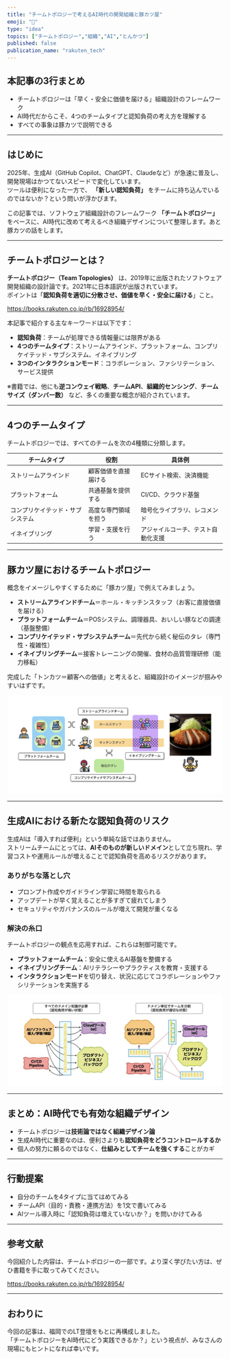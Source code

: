 ```yaml
---
title: "チームトポロジーで考えるAI時代の開発組織と豚カツ屋"
emoji: "🍖"
type: "idea"
topics: ["チームトポロジー","組織","AI","とんかつ"]
published: false
publication_name: "rakuten_tech"
---
```


## 本記事の3行まとめ

* チームトポロジーは「早く・安全に価値を届ける」組織設計のフレームワーク
* AI時代だからこそ、4つのチームタイプと認知負荷の考え方を理解する
* すべての事象は豚カツで説明できる

---

## はじめに
2025年、生成AI（GitHub Copilot、ChatGPT、Claudeなど）が急速に普及し、開発現場はかつてないスピードで変化しています。  
ツールは便利になった一方で、 **「新しい認知負荷」** をチームに持ち込んでいるのではないか？という問いが浮かびます。  

この記事では、ソフトウェア組織設計のフレームワーク **「チームトポロジー」** をベースに、AI時代に改めて考えるべき組織デザインについて整理します。あと豚カツの話をします。  

---

## チームトポロジーとは？
**チームトポロジー（Team Topologies）** は、2019年に出版されたソフトウェア開発組織の設計論です。2021年に日本語訳が出版されています。  
ポイントは「**認知負荷を適切に分散させ、価値を早く・安全に届ける**」こと。  

https://books.rakuten.co.jp/rb/16928954/

本記事で紹介する主なキーワードは以下です：  

- **認知負荷**：チームが処理できる情報量には限界がある  
- **4つのチームタイプ**：ストリームアラインド、プラットフォーム、コンプリケイテッド・サブシステム、イネイブリング  
- **3つのインタラクションモード**：コラボレーション、ファシリテーション、サービス提供  

※書籍では、他にも**逆コンウェイ戦略**、**チームAPI**、**組織的センシング**、**チームサイズ（ダンバー数）** など、多くの重要な概念が紹介されています。

---

## 4つのチームタイプ
チームトポロジーでは、すべてのチームを次の4種類に分類します。  

| チームタイプ | 役割 | 具体例 |
|--------------|------|--------|
| ストリームアラインド | 顧客価値を直接届ける | ECサイト検索、決済機能 |
| プラットフォーム | 共通基盤を提供する | CI/CD、クラウド基盤 |
| コンプリケイテッド・サブシステム | 高度な専門領域を担う | 暗号化ライブラリ、レコメンド |
| イネイブリング | 学習・支援を行う | アジャイルコーチ、テスト自動化支援 |

---

## 豚カツ屋におけるチームトポロジー
概念をイメージしやすくするために「豚カツ屋」で例えてみましょう。  

- **ストリームアラインドチーム**＝ホール・キッチンスタッフ（お客に直接価値を届ける）  
- **プラットフォームチーム**＝POSシステム、調理器具、おいしい豚などの調達（基盤整備）  
- **コンプリケイテッド・サブシステムチーム**＝先代から続く秘伝のタレ（専門性・複雑性）  
- **イネイブリングチーム**＝接客トレーニングの開催、食材の品質管理研修（能力移転）  

完成した「トンカツ＝顧客への価値」と考えると、組織設計のイメージが掴みやすいはずです。  

![とんかつ屋の図解](/images/team-topologies-tonkatsu/diagram.png)

---

## 生成AIにおける新たな認知負荷のリスク
生成AIは「導入すれば便利」という単純な話ではありません。  
ストリームチームにとっては、**AIそのものが新しいドメイン**として立ち現れ、学習コストや運用ルールが増えることで認知負荷を高めるリスクがあります。  

### ありがちな落とし穴
- プロンプト作成やガイドライン学習に時間を取られる  
- アップデートが早く覚えることが多すぎて疲れてしまう
- セキュリティやガバナンスのルールが増えて開発が重くなる  

### 解決の糸口
チームトポロジーの観点を応用すれば、これらは制御可能です。  
- **プラットフォームチーム**：安全に使えるAI基盤を整備する  
- **イネイブリングチーム**：AIリテラシーやプラクティスを教育・支援する  
- **インタラクションモード**を切り替え、状況に応じてコラボレーションやファシリテーションを実施する  

![認知負荷の図解](/images/team-topologies-tonkatsu/cognitive-load.png)

---

## まとめ：AI時代でも有効な組織デザイン
- チームトポロジーは**技術論ではなく組織デザイン論**  
- 生成AI時代に重要なのは、便利さよりも**認知負荷をどうコントロールするか**  
- 個人の努力に頼るのではなく、**仕組みとしてチームを強くする**ことがカギ  

---

## 行動提案
- 自分のチームを4タイプに当てはめてみる  
- チームAPI（目的・責務・連携方法）を1文で書いてみる  
- AIツール導入時に「認知負荷は増えていないか？」を問いかけてみる  

---

## 参考文献

今回紹介した内容は、チームトポロジーの一部です。より深く学びたい方は、ぜひ書籍を手に取ってみてください。

https://books.rakuten.co.jp/rb/16928954/

---

## おわりに
今回の記事は、福岡でのLT登壇をもとに再構成しました。  
「チームトポロジーをAI時代にどう実践できるか？」という視点が、みなさんの現場にもヒントになれば幸いです。
